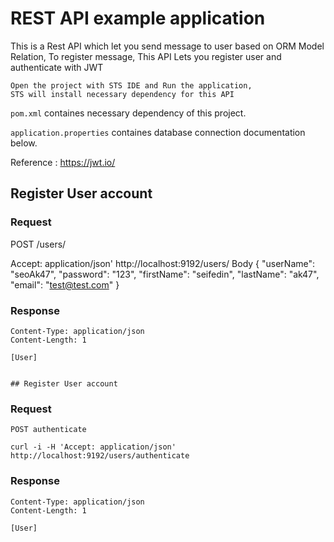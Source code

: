 # REST API example application

This is a Rest API which let you send message to user based on ORM Model Relation, 
To register message, This API Lets you register user and authenticate with JWT

    Open the project with STS IDE and Run the application,
    STS will install necessary dependency for this API 

`pom.xml` containes necessary dependency of this project.

`application.properties` containes database connection
documentation below.



Reference : https://jwt.io/

## Register User account

### Request

POST /users/
   
   Accept: application/json' http://localhost:9192/users/
   Body { "userName": "seoAk47", "password": "123", "firstName": "seifedin",  "lastName": "ak47", "email": "test@test.com" }
   
### Response

    Content-Type: application/json
    Content-Length: 1

    [User]
    
    
    ## Register User account

### Request

`POST authenticate`

    curl -i -H 'Accept: application/json' http://localhost:9192/users/authenticate

### Response

    Content-Type: application/json
    Content-Length: 1

    [User]
